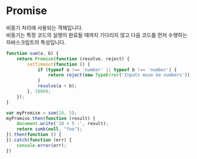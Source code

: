 # Promise

비동기 처리에 사용되는 객체입니다.<br>
비동기는 특정 코드의 실행이 완료될 때까지 기다리지 않고 다음 코드를 먼저 수행하는 자바스크립트의 특성입니다.


```javascript
function sum(a, b) {
	return Promise(function (resolve, reject) {
	    setTimeout(function () {
	        if (typeof a !== 'number' || typeof b !== 'number') {
	            return reject(new TypeError('Inputs muse be numbers'));
            }
            resolve(a + b);           
        }, 1000);
    });
}

var myPromise = sum(10, 5);
myPromise.then(function (result) {
    document.write('10 + 5 :', result);
    return sumb(null, "foo");
}).then(function () {
}).catch(function (err) {
    console.error(err);
})
```